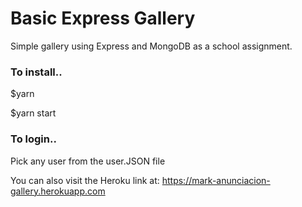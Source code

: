 # Basic Express Gallery

Simple gallery using Express and MongoDB as a school assignment.

### To install..

$yarn

$yarn start

### To login..

Pick any user from the user.JSON file

You can also visit the Heroku link at:
https://mark-anunciacion-gallery.herokuapp.com